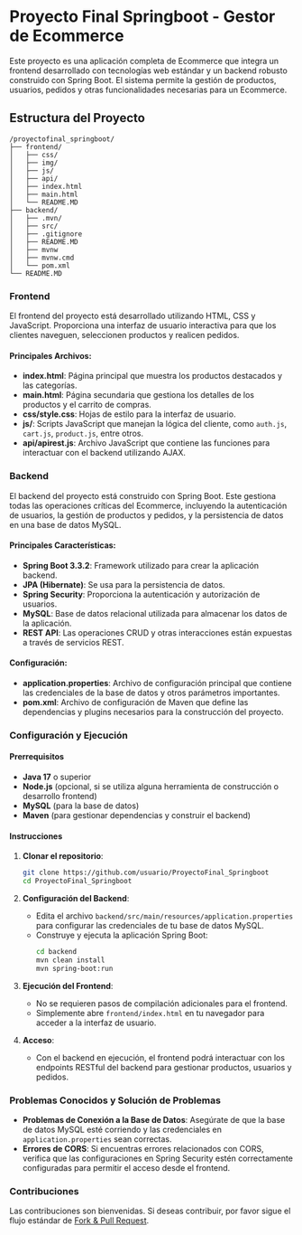 # Proyecto Final Springboot - Gestor de Ecommerce

Este proyecto es una aplicación completa de Ecommerce que integra un frontend desarrollado con tecnologías web estándar y un backend robusto construido con Spring Boot. El sistema permite la gestión de productos, usuarios, pedidos y otras funcionalidades necesarias para un Ecommerce.

## Estructura del Proyecto

```plaintext
/proyectofinal_springboot/
├── frontend/
│   ├── css/
│   ├── img/
│   ├── js/
│   ├── api/
│   ├── index.html
│   ├── main.html
│   └── README.MD
├── backend/
│   ├── .mvn/
│   ├── src/
│   ├── .gitignore
│   ├── README.MD
│   ├── mvnw
│   ├── mvnw.cmd
│   └── pom.xml
└── README.MD
```

### Frontend

El frontend del proyecto está desarrollado utilizando HTML, CSS y JavaScript. Proporciona una interfaz de usuario interactiva para que los clientes naveguen, seleccionen productos y realicen pedidos.

#### Principales Archivos:
- **index.html**: Página principal que muestra los productos destacados y las categorías.
- **main.html**: Página secundaria que gestiona los detalles de los productos y el carrito de compras.
- **css/style.css**: Hojas de estilo para la interfaz de usuario.
- **js/**: Scripts JavaScript que manejan la lógica del cliente, como `auth.js`, `cart.js`, `product.js`, entre otros.
- **api/apirest.js**: Archivo JavaScript que contiene las funciones para interactuar con el backend utilizando AJAX.

### Backend

El backend del proyecto está construido con Spring Boot. Este gestiona todas las operaciones críticas del Ecommerce, incluyendo la autenticación de usuarios, la gestión de productos y pedidos, y la persistencia de datos en una base de datos MySQL.

#### Principales Características:
- **Spring Boot 3.3.2**: Framework utilizado para crear la aplicación backend.
- **JPA (Hibernate)**: Se usa para la persistencia de datos.
- **Spring Security**: Proporciona la autenticación y autorización de usuarios.
- **MySQL**: Base de datos relacional utilizada para almacenar los datos de la aplicación.
- **REST API**: Las operaciones CRUD y otras interacciones están expuestas a través de servicios REST.

#### Configuración:
- **application.properties**: Archivo de configuración principal que contiene las credenciales de la base de datos y otros parámetros importantes.
- **pom.xml**: Archivo de configuración de Maven que define las dependencias y plugins necesarios para la construcción del proyecto.

### Configuración y Ejecución

#### Prerrequisitos
- **Java 17** o superior
- **Node.js** (opcional, si se utiliza alguna herramienta de construcción o desarrollo frontend)
- **MySQL** (para la base de datos)
- **Maven** (para gestionar dependencias y construir el backend)

#### Instrucciones

1. **Clonar el repositorio**:
    ```bash
    git clone https://github.com/usuario/ProyectoFinal_Springboot
    cd ProyectoFinal_Springboot
    ```

2. **Configuración del Backend**:
   - Edita el archivo `backend/src/main/resources/application.properties` para configurar las credenciales de tu base de datos MySQL.
   - Construye y ejecuta la aplicación Spring Boot:
     ```bash
     cd backend
     mvn clean install
     mvn spring-boot:run
     ```

3. **Ejecución del Frontend**:
   - No se requieren pasos de compilación adicionales para el frontend.
   - Simplemente abre `frontend/index.html` en tu navegador para acceder a la interfaz de usuario.

4. **Acceso**:
   - Con el backend en ejecución, el frontend podrá interactuar con los endpoints RESTful del backend para gestionar productos, usuarios y pedidos.

### Problemas Conocidos y Solución de Problemas

- **Problemas de Conexión a la Base de Datos**: Asegúrate de que la base de datos MySQL esté corriendo y las credenciales en `application.properties` sean correctas.
- **Errores de CORS**: Si encuentras errores relacionados con CORS, verifica que las configuraciones en Spring Security estén correctamente configuradas para permitir el acceso desde el frontend.

### Contribuciones

Las contribuciones son bienvenidas. Si deseas contribuir, por favor sigue el flujo estándar de [Fork & Pull Request](https://guides.github.com/activities/forking/).
